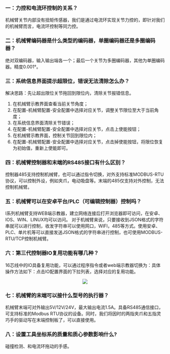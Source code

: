 ### 一：力控和电流环控制的关系？

机械臂关节内部没有扭矩传感器，我们是通过电流环实现关节力控的，即针对我们的机械臂而言，电流环控制等同力控。

### 二：机械臂编码器是什么类型的编码器，单圈编码器还是多圈编码器？

绝对双编码器，输入输出端各一个；最后一个关节为多圈编码器，其他为单圈编码器。精度0.001°。

### 三：系统信息界面提示超限位，错误无法清除怎么办？

解决思路：先让超出限位关节拖回到限位内，清除关节报错信息。

1. 在机械臂示教界面查看当前关节角度；
2. 在配置-机械臂配置-安全配置中选择对应关节，调整关节限位至大于当前角度；
3. 在系统信息界面清除关节错误；
4. 在配置-机械臂配置-安全配置中选择对应关节，点击上使能按钮；
5. 在机械臂示教界面，控制关节回到限位内；
6. 在配置-机械臂配置-安全配置中选择对应关节，点击掉使能按钮，将限位恢复为初始值，重新上使能即可。

### 四：机械臂控制器和末端的RS485接口有什么区别？

控制器485支持控制机械臂，也可以通过指令切换，对外支持标准MODBUS-RTU协议，可以控制外设，例如夹爪，电动吸盘等。末端的485仅支持对外控制，无法控制机械臂。

### 五：机械臂可以在安卓平台/PLC（可编辑控制器）控制吗？

I系列机械臂支持WEB端示教器，建立网络连接后打开浏览器即可访问，在安卓、IOS、WIN、LINUX均可以访问。
对于机械臂来说，只要接收到JSON格式的字符串就可以进行控制，收发字符串可以使用网口，WIFI，485等方式。使用安卓、PLC、单片机等可以直接发送JSON格式的字符串进行控制，也可使用MODBUS-RTU/TCP控制机械臂。

### 六：第三代控制器IO复用功能有哪几种？

16芯线中的IO具备复用功能，可以通过程序指令或者web端示教器切换为：具体操作方法如下：点击IO配置界面的下拉列表，选择对应的复用功能。

<div align=center><img src="https://alidocs.oss-cn-zhangjiakou.aliyuncs.com/res/1X3lE6mD6wz6nJbv/img/2603dde4-be84-4809-9e0a-477e1eb5f69d.png"></div>


### 七：机械臂的末端可以接什么型号的执行器？

机械臂末端可对外输出5V/12V/24V，最大输出电流1.5A。具备RS485通信接口，可支持标准的Modbus RTU协议的设备。同时，我们将因时的两指夹爪和五指灵巧手的驱动写在末端控制板了，可以直接使用。

### 八：设置工具坐标系的质量和质心参数影响什么?

碰撞检测、和电流环拖动的手感。
